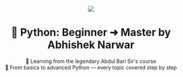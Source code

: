 <!-- HEADER SECTION -->
<p align="center">
  <img src="https://img.icons8.com/color/96/000000/python--v1.png"/>
</p>

<h1 align="center">🐍 Python: Beginner ➜ Master by Abhishek Narwar</h1>

<p align="center">
  📘 Learning from the legendary Abdul Bari Sir's course<br>
  🚀 From basics to advanced Python — every topic covered step by step
</p>

